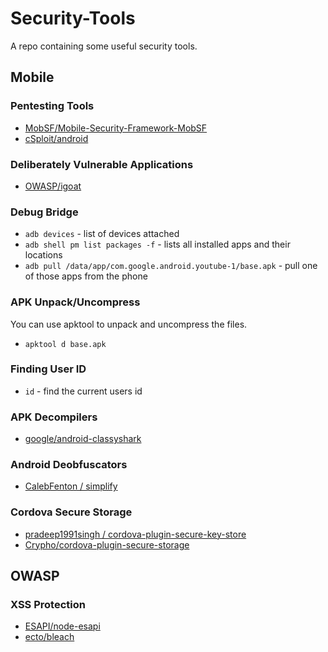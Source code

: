 # Security-Tools
A repo containing some useful security tools.

## Mobile
### Pentesting Tools
* [MobSF/Mobile-Security-Framework-MobSF](https://github.com/MobSF/Mobile-Security-Framework-MobSF)
* [cSploit/android](https://github.com/cSploit/android)

### Deliberately Vulnerable Applications
* [OWASP/igoat](https://github.com/owasp/igoat)

### Debug Bridge
* `adb devices` - list of devices attached
* `adb shell pm list packages -f` - lists all installed apps and their locations
* `adb pull /data/app/com.google.android.youtube-1/base.apk` - pull one of those apps from the phone

### APK Unpack/Uncompress
You can use apktool to unpack and uncompress the files. 
* `apktool d base.apk`

### Finding User ID
* `id` - find the current users id

### APK Decompilers
* [google/android-classyshark](https://github.com/google/android-classyshark)

### Android Deobfuscators
* [CalebFenton / simplify](https://github.com/CalebFenton/simplify)

### Cordova Secure Storage
* [pradeep1991singh / cordova-plugin-secure-key-store](https://github.com/pradeep1991singh/cordova-plugin-secure-key-store)
* [Crypho/cordova-plugin-secure-storage](https://github.com/Crypho/cordova-plugin-secure-storage)

## OWASP
### XSS Protection
* [ESAPI/node-esapi](https://github.com/ESAPI/node-esapi)
* [ecto/bleach](https://github.com/ecto/bleach)
